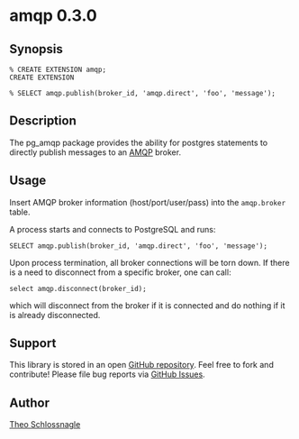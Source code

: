 amqp 0.3.0
==========

Synopsis
--------

    % CREATE EXTENSION amqp;
    CREATE EXTENSION

    % SELECT amqp.publish(broker_id, 'amqp.direct', 'foo', 'message');

Description
-----------

The pg_amqp package provides the ability for postgres statements to directly
publish messages to an [AMQP](http://www.amqp.org/) broker.

Usage
-----
Insert AMQP broker information (host/port/user/pass) into the
`amqp.broker` table.

A process starts and connects to PostgreSQL and runs:

    SELECT amqp.publish(broker_id, 'amqp.direct', 'foo', 'message');

Upon process termination, all broker connections will be torn down.
If there is a need to disconnect from a specific broker, one can call:

    select amqp.disconnect(broker_id);

which will disconnect from the broker if it is connected and do nothing
if it is already disconnected.

Support
-------

This library is stored in an open [GitHub
repository](http://github.com/omniti-labs/pg_amqp). Feel free to fork and
contribute! Please file bug reports via [GitHub
Issues](http://github.com/omniti-labs/pg_amqp/issues/).

Author
------

[Theo Schlossnagle](http://lethargy.org/~jesus/)
